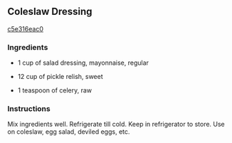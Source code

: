 ## Coleslaw Dressing

[c5e316eac0](http://www.food.com/recipe/coleslaw-dressing-63020)

### Ingredients

 - 1 cup of salad dressing, mayonnaise, regular

 - 12 cup of pickle relish, sweet

 - 1 teaspoon of celery, raw

### Instructions

Mix ingredients well. Refrigerate till cold. Keep in refrigerator to store. Use on coleslaw, egg salad, deviled eggs, etc.